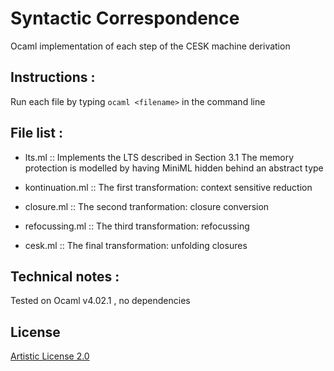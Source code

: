 Syntactic Correspondence
==============================

Ocaml implementation of each step of the CESK machine derivation

Instructions :
--------------

Run each file by typing `ocaml <filename>` in the command line

File list :
------------

* lts.ml          ::  Implements the LTS described in Section 3.1
                        The memory protection is modelled by having MiniML hidden behind an abstract type

* kontinuation.ml :: The first transformation: context sensitive reduction

* closure.ml      :: The second tranformation: closure conversion

* refocussing.ml  :: The third transformation: refocussing

* cesk.ml         :: The final transformation: unfolding closures

Technical notes :
------------------

Tested on Ocaml v4.02.1 , no dependencies

## License

[Artistic License 2.0](http://www.perlfoundation.org/artistic_license_2_0)
